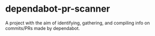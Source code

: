 # dependabot-pr-scanner
A project with the aim of identifying, gathering, and compiling info on commits/PRs made by dependabot.
